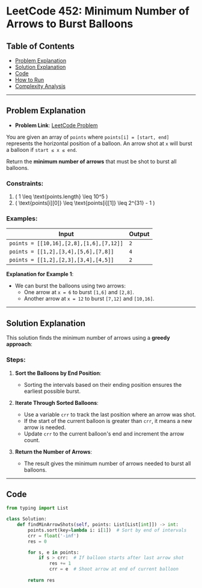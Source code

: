 # LeetCode 452: Minimum Number of Arrows to Burst Balloons

## Table of Contents
- [Problem Explanation](#problem-explanation)
- [Solution Explanation](#solution-explanation)
- [Code](#code)
- [How to Run](#how-to-run)
- [Complexity Analysis](#complexity-analysis)

---

## Problem Explanation

- **Problem Link**: [LeetCode Problem](https://leetcode.com/problems/minimum-number-of-arrows-to-burst-balloons/)

You are given an array of `points` where `points[i] = [start, end]` represents the horizontal position of a balloon. An arrow shot at `x` will burst a balloon if `start ≤ x ≤ end`.

Return the **minimum number of arrows** that must be shot to burst all balloons.

### Constraints:
1. \( 1 \leq \text{points.length} \leq 10^5 \)
2. \( \text{points[i][0]} \leq \text{points[i][1]} \leq 2^{31} - 1 \)

### Examples:

| Input                          | Output |
|--------------------------------|--------|
| `points = [[10,16],[2,8],[1,6],[7,12]]` | `2`    |
| `points = [[1,2],[3,4],[5,6],[7,8]]`    | `4`    |
| `points = [[1,2],[2,3],[3,4],[4,5]]`    | `2`    |

**Explanation for Example 1**:

- We can burst the balloons using two arrows:
  - One arrow at `x = 6` to burst `[1,6]` and `[2,8]`.
  - Another arrow at `x = 12` to burst `[7,12]` and `[10,16]`.

---

## Solution Explanation

This solution finds the minimum number of arrows using a **greedy approach**:

### Steps:

1. **Sort the Balloons by End Position**:
   - Sorting the intervals based on their ending position ensures the earliest possible burst.
   
2. **Iterate Through Sorted Balloons**:
   - Use a variable `crr` to track the last position where an arrow was shot.
   - If the start of the current balloon is greater than `crr`, it means a new arrow is needed.
   - Update `crr` to the current balloon's end and increment the arrow count.

3. **Return the Number of Arrows**:
   - The result gives the minimum number of arrows needed to burst all balloons.

---

## Code

```python
from typing import List

class Solution:
    def findMinArrowShots(self, points: List[List[int]]) -> int:
        points.sort(key=lambda i: i[1])  # Sort by end of intervals
        crr = float('-inf')
        res = 0

        for s, e in points:
            if s > crr:  # If balloon starts after last arrow shot
                res += 1
                crr = e  # Shoot arrow at end of current balloon
        
        return res
